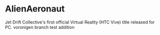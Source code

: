 # AlienAeronaut
Jet Drift Collective's first official Virtual Reality (HTC Vive) title released for PC. 
voronigen branch
test addition
